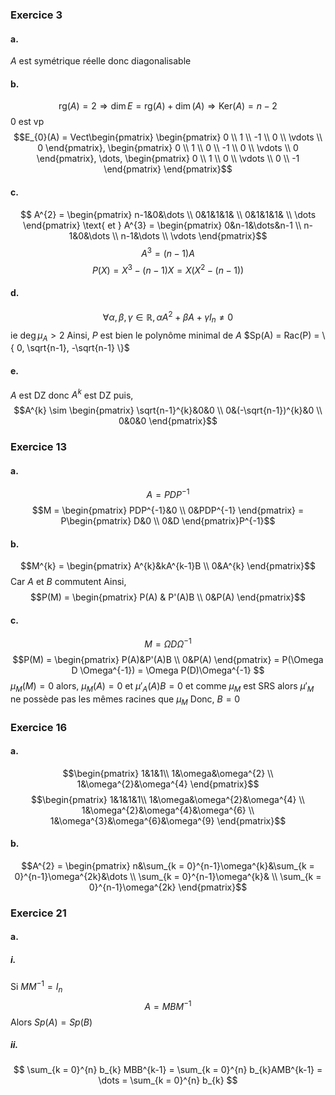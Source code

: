 ### Exercice 3
#### a.
$A$ est symétrique réelle donc diagonalisable

#### b.
$$\mathrm{rg}(A) = 2 \Rightarrow \dim  E = \mathrm{rg}(A) + \dim (A) \Rightarrow \mathrm{Ker}(A) = n-2$$
$0$ est vp
$$E_{0}(A) = Vect\begin{pmatrix}
\begin{pmatrix}
0 \\
1 \\
-1 \\
0 \\
\vdots \\
0
\end{pmatrix}, \begin{pmatrix}
0 \\
1 \\
0 \\
-1 \\
0 \\
\vdots \\
0
\end{pmatrix}, \dots, \begin{pmatrix}
0 \\
1 \\
0 \\
\vdots \\
0 \\
-1
\end{pmatrix}
\end{pmatrix}$$

#### c.
$$ A^{2} = \begin{pmatrix}
n-1&0&\dots \\
0&1&1&1& \\
0&1&1&1& \\
\dots
\end{pmatrix} \text{ et } A^{3} = \begin{pmatrix}
0&n-1&\dots&n-1 \\
n-1&0&\dots \\
n-1&\dots \\
\vdots
\end{pmatrix}$$
$$A^{3} = (n-1)A$$
$$P(X) = X^{3} -(n-1)X = X(X^{2}-(n-1))$$

#### d.
$$\forall \alpha, \beta, \gamma \in \mathbb{R}, \alpha A^{2}+ \beta A + \gamma I_{n} \neq 0$$
ie $\deg \mu_{A} > 2$
Ainsi, $P$ est bien le polynôme minimal de $A$
$Sp(A) = Rac(P) = \{ 0, \sqrt{n-1}, -\sqrt{n-1} \}$
#### e.
$A$ est DZ donc $A^{k}$ est DZ puis, 
$$A^{k} \sim \begin{pmatrix}
\sqrt{n-1}^{k}&0&0 \\
0&(-\sqrt{n-1})^{k}&0 \\
0&0&0
\end{pmatrix}$$

### Exercice 13
#### a.
$$A = PDP^{-1} $$
$$M = \begin{pmatrix}
PDP^{-1}&0 \\
0&PDP^{-1}
\end{pmatrix} = P\begin{pmatrix}
D&0 \\
0&D
\end{pmatrix}P^{-1}$$

#### b.
$$M^{k} = \begin{pmatrix}
A^{k}&kA^{k-1}B \\
0&A^{k}
\end{pmatrix}$$
Car $A$ et $B$ commutent
Ainsi,
$$P(M) = \begin{pmatrix}
P(A) & P'(A)B \\
0&P(A)
\end{pmatrix}$$

#### c.
$$M = \Omega D \Omega^{-1}$$
$$P(M) = \begin{pmatrix}
P(A)&P'(A)B \\
0&P(A)
\end{pmatrix} = P(\Omega D \Omega^{-1}) = \Omega P(D)\Omega^{-1} $$
$\mu_{M}(M) = 0$ alors, $\mu_{M}(A) = 0$ et $\mu'_{A}(A)B = 0$ et comme $\mu_{M}$ est SRS alors $\mu'_{M}$ ne possède pas les mêmes racines que $\mu_{M}$
Donc, $B=0$


### Exercice 16
#### a.
$$\begin{pmatrix}
1&1&1\\
1&\omega&\omega^{2} \\
1&\omega^{2}&\omega^{4}
\end{pmatrix}$$
$$\begin{pmatrix}
1&1&1&1\\
1&\omega&\omega^{2}&\omega^{4} \\
1&\omega^{2}&\omega^{4}&\omega^{6} \\
1&\omega^{3}&\omega^{6}&\omega^{9}
\end{pmatrix}$$
#### b.
$$A^{2} = \begin{pmatrix}
n&\sum_{k = 0}^{n-1}\omega^{k}&\sum_{k = 0}^{n-1}\omega^{2k}&\dots \\
\sum_{k = 0}^{n-1}\omega^{k}& \\
\sum_{k = 0}^{n-1}\omega^{2k}
\end{pmatrix}$$

### Exercice 21
#### a. 
##### i.
Si $MM^{-1} = I_{n}$
$$A = MBM^{-1}$$
Alors $Sp(A) = Sp(B)$

##### ii.
$$ \sum_{k = 0}^{n} b_{k} MBB^{k-1} = \sum_{k = 0}^{n} b_{k}AMB^{k-1} = \dots = \sum_{k = 0}^{n} b_{k} $$
